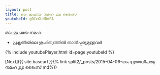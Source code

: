 ```yaml
---
layout: post
title: ഓം ശുചയേ നമഹ ൧൧ ടൈംസ്
youtubeId: gDCcOUdDmFA
---
```

 
 
 ഓം ശുചയേ നമഹ 
 
 -  പ്രകൃതിയിലെ ശുചിത്വത്തിൽ താൽപ്പര്യമുള്ളവർ 
 
  
 
  
 
 
 
 
 
 


{% include youtubePlayer.html id=page.youtubeId %}
 
[Next]({{ site.baseurl }}{% link  split2/_posts/2015-04-06-ഓം വ്രതാധിപത്യ നമഹ ൧൧ ടൈംസ്.md%})
 
